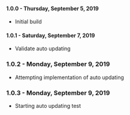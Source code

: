 #### 1.0.0 - Thursday, September 5, 2019
* Initial build

#### 1.0.1 - Saturday, September 7, 2019
* Validate auto updating

### 1.0.2 - Monday, September 9, 2019
* Attempting implementation of auto updating

### 1.0.3 - Monday, September 9, 2019
* Starting auto updating test